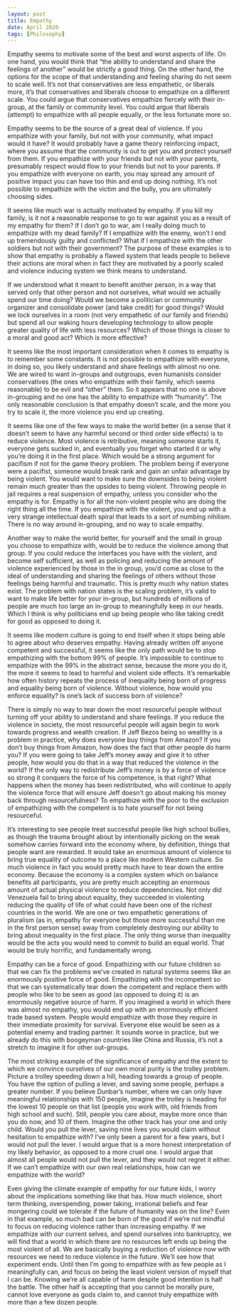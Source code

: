 ```yaml
---
layout: post
title: Empathy
date: April 2020
tags: [Philosophy]
---
```


Empathy seems to motivate some of the best and worst aspects of life. On one hand, you would think that “the ability to understand and share the feelings of another” would be strictly a good thing. On the other hand, the options for the scope of that understanding and feeling sharing do not seem to scale well. It’s not that conservatives are less empathetic, or liberals more, it’s that conservatives and liberals choose to empathize on a different scale. You could argue that conservatives empathize fiercely with their in-group, at the family or community level. You could argue that liberals (attempt) to empathize with all people equally, or the less fortunate more so. 

Empathy seems to be the source of a great deal of violence. If you empathize with your family, but not with your community, what impact would it have? It would probably have a game theory reinforcing impact, where you assume that the community is out to get you and protect yourself from them. If you empathize with your friends but not with your parents, presumably respect would flow to your friends but not to your parents. If you empathize with everyone on earth, you may spread any amount of positive impact you can have too thin and end up doing nothing. It’s not possible to empathize with the victim and the bully, you are ultimately choosing sides.

It seems like much war is actually motivated by empathy. If you kill my family, is it not a reasonable response to go to war against you as a result of my empathy for them? If I don’t go to war, am I really doing much to empathize with my dead family? If I empathize with the enemy, won’t I end up tremendously guilty and conflicted? What if I empathize with the other soldiers but not with their government? The purpose of these examples is to show that empathy is probably a flawed system that leads people to believe their actions are moral when in fact they are motivated by a poorly scaled and violence inducing system we think means to understand.

If we understood what it meant to benefit another person, in a way that served only that other person and not ourselves, what would we actually spend our time doing? Would we become a politician or community organizer and consolidate power (and take credit) for good things? Would we lock ourselves in a room (not very empathetic of our family and friends) but spend all our waking hours developing technology to allow people greater quality of life with less resources? Which of those things is closer to a moral and good act? Which is more effective?

It seems like the most important consideration when it comes to empathy is to remember some constants. It is not possible to empathize with everyone, in doing so, you likely understand and share feelings with almost no one. We are wired to want in-groups and outgroups, even humanists consider conservatives (the ones who empathize with their family, which seems reasonable) to be evil and “other” them. So it appears that no one is above in-grouping and no one has the ability to empathize with “humanity”. The only reasonable conclusion is that empathy doesn’t scale, and the more you try to scale it, the more violence you end up creating. 

It seems like one of the few ways to make the world better (in a sense that it doesn’t seem to have any harmful second or third order side effects) is to reduce violence. Most violence is retributive, meaning someone starts it, everyone gets sucked in, and eventually you forget who started it or why you’re doing it in the first place. Which would be a strong argument for pacifism if not for the game theory problem. The problem being if everyone were a pacifist, someone would break rank and gain an unfair advantage by being violent. You would want to make sure the downsides to being violent remain much greater than the upsides to being violent. Throwing people in jail requires a real suspension of empathy, unless you consider who the empathy is for. Empathy is for all the non-violent people who are doing the right thing all the time. If you empathize with the violent, you end up with a very strange intellectual death spiral that leads to a sort of numbing nihilism. There is no way around in-grouping, and no way to scale empathy.

Another way to make the world better, for yourself and the small in group you choose to empathize with, would be to reduce the violence among that group. If you could reduce the interfaces you have with the violent, and become self sufficient, as well as policing and reducing the amount of violence experienced by those in the in group, you’d come as close to the ideal of understanding and sharing the feelings of others without those feelings being harmful and traumatic. This is pretty much why nation states exist. The problem with nation states is the scaling problem, it’s valid to want to make life better for your in-group, but hundreds of millions of people are much too large an in-group to meaningfully keep in our heads. Which I think is why politicians end up being people who like taking credit for good as opposed to doing it.  

It seems like modern culture is going to end itself when it stops being able to agree about who deserves empathy. Having already written off anyone competent and successful, it seems like the only path would be to stop empathizing with the bottom 99% of people. It’s impossible to continue to empathize with the 99% in the abstract sense, because the more you do it, the more it seems to lead to harmful and violent side effects. It’s remarkable how often history repeats the process of inequality being born of progress and equality being born of violence. Without violence, how would you enforce equality? Is one’s lack of success born of violence?

There is simply no way to tear down the most resourceful people without turning off your ability to understand and share feelings. If you reduce the violence in society, the most resourceful people will again begin to work towards progress and wealth creation. If Jeff Bezos being so wealthy is a problem in practice, why does everyone buy things from Amazon? If you don’t buy things from Amazon, how does the fact that other people do harm you? If you were going to take Jeff’s money away and give it to other people, how would you do that in a way that reduced the violence in the world? If the only way to redistribute Jeff’s money is by a force of violence so strong it conquers the force of his competence, is that right? What happens when the money has been redistributed, who will continue to apply the violence force that will ensure Jeff doesn’t go about making his money back through resourcefulness? To empathize with the poor to the exclusion of empathizing with the competent is to hate yourself for not being resourceful. 

It’s interesting to see people treat successful people like high school bullies, as though the trauma brought about by intentionally picking on the weak somehow carries forward into the economy where, by definition, things that people want are rewarded. It would take an enormous amount of violence to bring true equality of outcome to a place like modern Western culture. So much violence in fact you would pretty much have to tear down the entire economy. Because the economy is a complex system which on balance benefits all participants, you are pretty much accepting an enormous amount of actual physical violence to reduce dependencies. Not only did Venezuela fail to bring about equality, they succeeded in violenting reducing the quality of life of what could have been one of the richest countries in the world. We are one or two empathetic generations of pluralism (as in, empathy for everyone but those more successful than me in the first person sense) away from completely destroying our ability to bring about inequality in the first place. The only thing worse than inequality would be the acts you would need to commit to build an equal world. That would be truly horrific, and fundamentally wrong. 

Empathy can be a force of good. Empathizing with our future children so that we can fix the problems we’ve created in natural systems seems like an enormously positive force of good. Empathizing with the incompetent so that we can systematically tear down the competent and replace them with people who like to be seen as good (as opposed to doing it) is an enormously negative source of harm. If you imagined a world in which there was almost no empathy, you would end up with an enormously efficient trade based system. People would empathize with those they require in their immediate proximity for survival. Everyone else would be seen as a potential enemy and trading partner. It sounds worse in practice, but we already do this with boogeyman countries like China and Russia, it’s not a stretch to imagine it for other out-groups.

The most striking example of the significance of empathy and the extent to which we convince ourselves of our own moral purity is the trolley problem. Picture a trolley speeding down a hill, heading towards a group of people. You have the option of pulling a lever, and saving some people, perhaps a greater number. If you believe Dunbar’s number, where we can only have meaningful relationships with 150 people, imagine the trolley is heading for the lowest 10 people on that list (people you work with, old friends from high school and such). Still, people you care about, maybe more once than you do now, and 10 of them. Imagine the other track has your one and only child. Would you pull the lever, saving nine lives you would claim without hesitation to empathize with? I’ve only been a parent for a few years, but I would not pull the lever. I would argue that is a more honest interpretation of my likely behavior, as opposed to a more cruel one. I would argue that almost all people would not pull the lever, and they would not regret it either. If we can’t empathize with our own real relationships, how can we empathize with the world?

Even giving the climate example of empathy for our future kids, I worry about the implications something like that has. How much violence, short term thinking, overspending, power taking, irrational beliefs and fear mongering could we tolerate if the future of humanity was on the line? Even in that example, so much bad can be born of the good if we’re not mindful to focus on reducing violence rather than increasing empathy. If we empathize with our current selves, and spend ourselves into bankruptcy, we will find that a world in which there are no resources left ends up being the most violent of all. We are basically buying a reduction of violence now with resources we need to reduce violence in the future. We’ll see how that experiment ends. Until then I’m going to empathize with as few people as I meaningfully can, and focus on being the least violent version of myself that I can be. Knowing we’re all capable of harm despite good intention is half the battle. The other half is accepting that you cannot be morally pure, cannot love everyone as gods claim to, and cannot truly empathize with more than a few dozen people.
